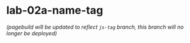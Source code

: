 # lab-02a-name-tag

*(pagebuild will be updated to reflect `js-tag` branch, this branch will no longer be deployed)*
